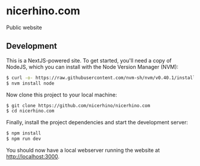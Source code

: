 # nicerhino.com

Public website

## Development

This is a NextJS-powered site. To get started, you'll need a copy of NodeJS, which you can install with the Node Version Manager (NVM):

```bash
$ curl -o- https://raw.githubusercontent.com/nvm-sh/nvm/v0.40.1/install.sh | bash
$ nvm install node
```

Now clone this project to your local machine:

```bash
$ git clone https://github.com/nicerhino/nicerhino.com
$ cd nicerhino.com
```

Finally, install the project dependencies and start the development server:

```bash
$ npm install
$ npm run dev
```

You should now have a local webserver running the website at [http://localhost:3000]().
